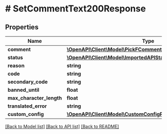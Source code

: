 # # SetCommentText200Response

## Properties

Name | Type | Description | Notes
------------ | ------------- | ------------- | -------------
**comment** | [**\OpenAPI\Client\Model\PickFCommentApprovedOrCommentHTML**](PickFCommentApprovedOrCommentHTML.md) |  |
**status** | [**\OpenAPI\Client\Model\ImportedAPIStatusFAILED**](ImportedAPIStatusFAILED.md) |  |
**reason** | **string** |  |
**code** | **string** |  |
**secondary_code** | **string** |  | [optional]
**banned_until** | **float** |  | [optional]
**max_character_length** | **float** |  | [optional]
**translated_error** | **string** |  | [optional]
**custom_config** | [**\OpenAPI\Client\Model\CustomConfigParameters**](CustomConfigParameters.md) |  | [optional]

[[Back to Model list]](../../README.md#models) [[Back to API list]](../../README.md#endpoints) [[Back to README]](../../README.md)
